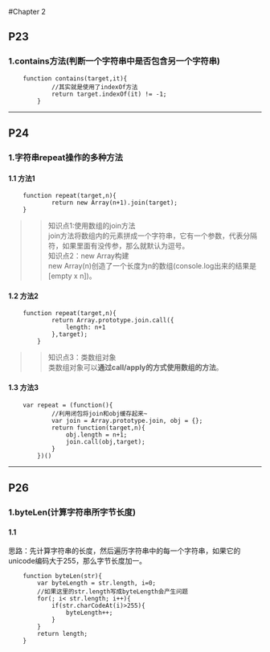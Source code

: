#Chapter 2
## P23
### 1.contains方法(判断一个字符串中是否包含另一个字符串)
```
	function contains(target,it){
			//其实就是使用了indexOf方法
			return target.indexOf(it) != -1;
		}

```


****

## P24
### 1.字符串repeat操作的多种方法
#### 1.1 方法1
```
	function repeat(target,n){
			return new Array(n+1).join(target);
	}
```

>> 知识点1:使用数组的join方法		
>> join方法将数组内的元素拼成一个字符串，它有一个参数，代表分隔符，如果里面有没传参，那么就默认为逗号。		
>> 知识点2：new Array构建			
>> new Array(n)创造了一个长度为n的数组(console.log出来的结果是[empty x n])。

#### 1.2 方法2
```
	function repeat(target,n){
			return Array.prototype.join.call({
				length: n+1
			},target);
		}
```
>> 知识点3：类数组对象		
>> 类数组对象可以**通过call/apply的方式使用数组的方法**。

#### 1.3 方法3
```
	var repeat = (function(){
			//利用闭包将join和obj缓存起来~
			var join = Array.prototype.join, obj = {};
			return function(target,n){
				obj.length = n+1;
				join.call(obj,target);
			}
		})()
```
		
*********


## P26
### 1.byteLen(计算字符串所字节长度)
#### 1.1 

思路：先计算字符串的长度，然后遍历字符串中的每一个字符串，如果它的unicode编码大于255，那么字节长度加一。

```
	function byteLen(str){
		var byteLength = str.length, i=0;
		//如果这里的str.length写成byteLength会产生问题
		for(; i< str.length; i++){
			if(str.charCodeAt(i)>255){
				byteLength++;
			}
		} 
		return length;
	}
```